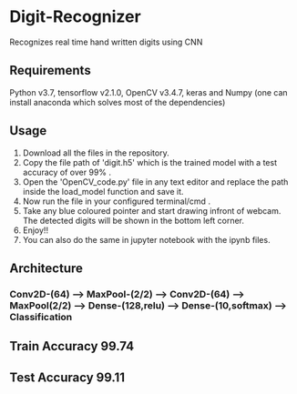 # Digit-Recognizer
Recognizes real  time hand written digits using CNN
## Requirements
Python v3.7, tensorflow v2.1.0, OpenCV v3.4.7, keras and Numpy (one can install anaconda which solves most of the dependencies)
## Usage
1. Download all the files in the repository.
2. Copy the file path of 'digit.h5' which is the trained model with a test accuracy of over 99% .
3. Open the 'OpenCV_code.py' file in any text editor and replace the path inside the load_model function and save it.
4. Now run the file in your configured terminal/cmd .
5. Take any blue coloured pointer and start drawing infront of webcam. The detected digits will be shown in the bottom left corner.
6. Enjoy!!
7. You can also do the same in jupyter notebook with the ipynb files.
## Architecture
### Conv2D-(64) --> MaxPool-(2/2) --> Conv2D-(64) --> MaxPool(2/2) --> Dense-(128,relu) --> Dense-(10,softmax) --> Classification
## Train Accuracy 99.74
## Test Accuracy 99.11
